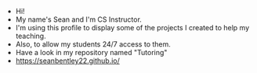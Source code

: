 - Hi!
- My name's Sean and I'm CS Instructor. 
- I'm using this profile to display some of the projects I created to help my teaching.
- Also, to allow my students 24/7 access to them.
- Have a look in my repository named "Tutoring"
- https://seanbentley22.github.io/
